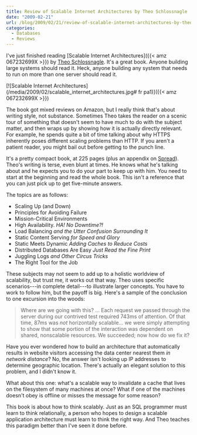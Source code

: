 ```yaml
---
title: Review of Scalable Internet Architectures by Theo Schlossnagle
date: "2009-02-21"
url: /blog/2009/02/21/review-of-scalable-internet-architectures-by-theo-schlossnagle/
categories:
  - Databases
  - Reviews
---
```

I've just finished reading [Scalable Internet Architectures]({{< amz 067232699X >}}) by [Theo Schlossnagle](http://omniti.com/is/theo-schlossnagle). It's a great book. Anyone building large systems should read it. Heck, anyone building any system that needs to run on more than one server should read it.

[![Scalable Internet Architectures](/media/2009/02/scalable_internet_architectures.jpg# fr pa1)]({{< amz 067232699X >}})

The book got mixed reviews on Amazon, but I really think that's about writing style, not substance. Sometimes Theo takes the reader on a scenic tour of something that doesn't seem to have much to do with the subject matter, and then wraps up by showing how it is actually directly relevant. For example, he spends quite a bit of time talking about why HTTPS inherently poses different scaling problems than HTTP. If you aren't a patient reader, you might bail out before getting to the punch line.

It's a pretty compact book, at 225 pages (plus an appendix on [Spread](http://www.spread.org/)). Theo's writing is terse, even blunt at times. He knows what he's talking about and he expects you to do your part to keep up with him. You need to start at the beginning and read the whole book. This isn't a reference that you can just pick up to get five-minute answers.

The topics are as follows:

*   Scaling Up (and Down)
*   Principles for Avoiding Failure
*   Mission-Critical Environments
*   High Availability. *HA! No Downtime?!*
*   Load Balancing *and the Utter Confusion Surrounding It*
*   Static Content Serving *for Speed and Glory*
*   Static Meets Dynamic *Adding Caches to Reduce Costs*
*   Distributed Databases Are Easy *Just Read the Fine Print*
*   Juggling Logs *and Other Circus Tricks*
*   The Right Tool for the Job

These subjects may not seem to add up to a holistic worldview of scalability, but trust me, it works out that way. Theo uses specific scenarios---in complete detail---to illustrate larger concepts. You have to work to follow him, but the payoff is big. Here's a sample of the conclusion to one excursion into the woods:

> Where are we going with this? ... Each request we passed through the server during our contrived test required 743ms of attention. Of that time, 87ms was *not* horizontally scalable... we were simply attempting to show that some portion of the interaction was dependent on shared, nonscalable resources. We succeeded; now how do we fix it?

Have you ever wondered how to build an architecture that automatically results in website visitors accessing the data center nearest them *in network distance*? No, the answer isn't looking up IP addresses to determine geographic location. There's actually an elegant solution to this problem, and I didn't know it.

What about this one: what's a scalable way to invalidate a cache that lives on the filesystem of many machines at once? What if one of the machines doesn't obey is offline or misses the message for some reason?

This book is about how to think scalably. Just as an SQL programmer must learn to think relationally, a person who hopes to design a scalable application architecture must learn to think the right way. And Theo teaches this paradigm better than I've seen it done before.



